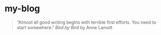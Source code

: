 # my-blog
 > “Almost all good writing begins with terrible first efforts. You need to start somewhere.”
 > *Bird by Bird* by Anne Lamott
